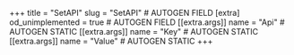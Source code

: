 +++
title = "SetAPI"
slug = "SetAPI" # AUTOGEN FIELD
[extra]
od_unimplemented = true # AUTOGEN FIELD
[[extra.args]]
name = "Api" # AUTOGEN STATIC
[[extra.args]]
name = "Key" # AUTOGEN STATIC
[[extra.args]]
name = "Value" # AUTOGEN STATIC
+++